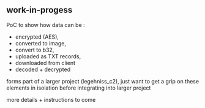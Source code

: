 ## work-in-progess

PoC to show how data can be :
- encrypted (AES), 
- converted to image, 
- convert to b32, 
- uploaded as TXT records, 
- downloaded from client
- decoded + decrypted

forms part of a larger project (legehniss_c2), just want to get a grip on these elements in isolation before integrating into
larger project

more details + instructions to come